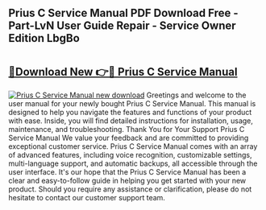 ## Prius C Service Manual PDF Download Free - Part-LvN User Guide Repair - Service Owner Edition LbgBo

# <h2><a href="http://bc84797.oget.top/?id=Prius+C+Service+Manual">🔗Download New 👉🔴 Prius C Service Manual</a></h2>

[![Prius C Service Manual new download](https://i.imgur.com/5g1atiW.png)](http://bc84797.oget.top/?id=Prius+C+Service+Manual)
Greetings and welcome to the user manual for your newly bought Prius C Service Manual. This manual is designed to help you navigate the features and functions of your product with ease. Inside, you will find detailed instructions for installation, usage, maintenance, and troubleshooting. Thank You for Your Support Prius C Service Manual We value your feedback and are committed to providing exceptional customer service. Prius C Service Manual comes with an array of advanced features, including voice recognition, customizable settings, multi-language support, and automatic backups, all accessible through the user interface. It's our hope that the Prius C Service Manual has been a clear and easy-to-follow guide in helping you get started with your new product. Should you require any assistance or clarification, please do not hesitate to contact our customer support team.
